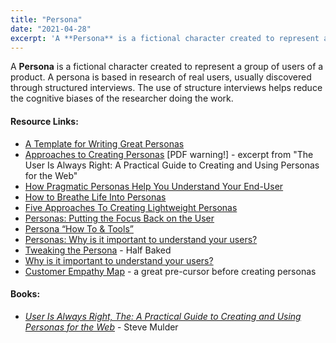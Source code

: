 ```yaml
---
title: "Persona"
date: "2021-04-28"
excerpt: 'A **Persona** is a fictional character created to represent a group of users of a product.'
---
```


A **Persona** is a fictional character created to represent a group of users of a product. A persona is based in research of real users, usually discovered through structured interviews. The use of structure interviews helps reduce the cognitive biases of the researcher doing the work.

#### Resource Links:

- [A Template for Writing Great Personas](https://www.romanpichler.com/blog/persona-template-for-agile-product-management/)
- [Approaches to Creating Personas](https://boxesandarrows.com/files/banda/long-live-the-user/Mulder_TheUserIsAlwaysRight_Ch3.pdf) \[PDF warning!\] - excerpt from "The User Is Always Right: A Practical Guide to Creating and Using Personas for the Web"
- [How Pragmatic Personas Help You Understand Your End-User](https://www.stickyminds.com/article/how-pragmatic-personas-help-you-understand-your-end-user)
- [How to Breathe Life Into Personas](https://boxesandarrows.com/how-to-breathe-life-into-personas/)
- [Five Approaches To Creating Lightweight Personas](https://www.usabilitycounts.com/2013/09/10/five-approaches-creating-lightweight-personas/)
- [Personas: Putting the Focus Back on the User](https://www.uxbooth.com/articles/personas-putting-the-focus-back-on-the-user/)
- [Persona “How To & Tools”](https://www.usability.gov/how-to-and-tools/methods/personas.html)
- [Personas: Why is it important to understand your users?](https://www.keepitusable.com/blog/personas-why-is-it-important-to-understand-your-users/)
- [Tweaking the Persona](https://eleganthack.com/tweaking-the-persona/) - Half Baked
- [Why is it important to understand your users?](https://www.keepitusable.com/blog/personas-why-is-it-important-to-understand-your-users/)
- [Customer Empathy Map](https://medium.com/the-xplane-collection/updated-empathy-map-canvas-46df22df3c8a) - a great pre-cursor before creating personas

#### Books:

- [_User Is Always Right, The: A Practical Guide to Creating and Using Personas for the Web_](https://www.amazon.com/User-Always-Right-Practical-Creating/dp/0321434536/&tag=notesfromatoo-20) - Steve Mulder
